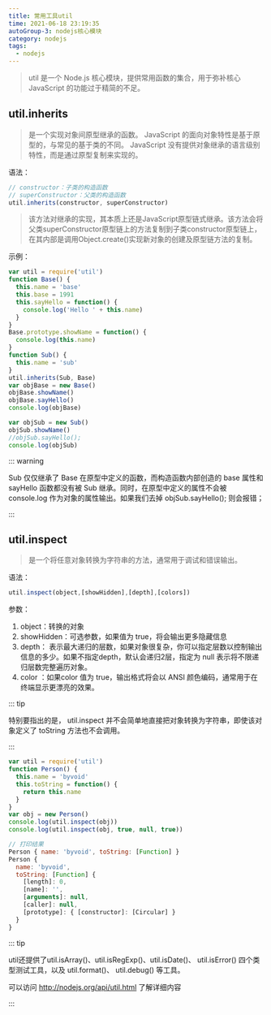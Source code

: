 ```yaml
---
title: 常用工具util
time: 2021-06-18 23:19:35
autoGroup-3: nodejs核心模块
category: nodejs
tags: 
  - nodejs
---
```


> util 是一个 Node.js 核心模块，提供常用函数的集合，用于弥补核心 JavaScript 的功能过于精简的不足。  

## util.inherits

> 是一个实现对象间原型继承的函数。 JavaScript 的面向对象特性是基于原型的，与常见的基于类的不同。 JavaScript 没有提供对象继承的语言级别特性，而是通过原型复制来实现的。

语法：

```js
// constructor：子类的构造函数
// superConstructor：父类的构造函数
util.inherits(constructor, superConstructor)
```

> 该方法对继承的实现，其本质上还是JavaScript原型链式继承。该方法会将父类superConstructor原型链上的方法复制到子类constructor原型链上，在其内部是调用Object.create()实现新对象的创建及原型链方法的复制。

示例：

```javascript
var util = require('util')
function Base() {
  this.name = 'base'
  this.base = 1991
  this.sayHello = function() {
    console.log('Hello ' + this.name)
  }
}
Base.prototype.showName = function() {
  console.log(this.name)
}
function Sub() {
  this.name = 'sub'
}
util.inherits(Sub, Base)
var objBase = new Base()
objBase.showName()
objBase.sayHello()
console.log(objBase)

var objSub = new Sub()
objSub.showName()
//objSub.sayHello();
console.log(objSub)
```

::: warning 

 Sub 仅仅继承了 Base 在原型中定义的函数，而构造函数内部创造的 base 属性和 sayHello 函数都没有被 Sub 继承。同时，在原型中定义的属性不会被 console.log 作为对象的属性输出。如果我们去掉 objSub.sayHello();  则会报错；

:::

## util.inspect  

> 是一个将任意对象转换为字符串的方法，通常用于调试和错误输出。  

语法：

```javascript
util.inspect(object,[showHidden],[depth],[colors])
```

参数：

1. object：转换的对象  
2. showHidden：可选参数，如果值为 true，将会输出更多隐藏信息  
3. depth： 表示最大递归的层数，如果对象很复杂，你可以指定层数以控制输出信息的多少。如果不指定depth，默认会递归2层，指定为 null 表示将不限递归层数完整遍历对象。
4. color ：如果color 值为 true，输出格式将会以 ANSI 颜色编码，通常用于在终端显示更漂亮的效果。    

::: tip

特别要指出的是， util.inspect 并不会简单地直接把对象转换为字符串，即使该对象定义了 toString 方法也不会调用。  

:::

```javascript
var util = require('util')
function Person() {
  this.name = 'byvoid'
  this.toString = function() {
    return this.name
  }
}
var obj = new Person()
console.log(util.inspect(obj))
console.log(util.inspect(obj, true, null, true))

// 打印结果
Person { name: 'byvoid', toString: [Function] }
Person {
  name: 'byvoid',
  toString: [Function] {
    [length]: 0,
    [name]: '',
    [arguments]: null,
    [caller]: null,
    [prototype]: { [constructor]: [Circular] }
  }
}
```

::: tip

util还提供了util.isArray()、util.isRegExp()、util.isDate()、 util.isError() 四个类型测试工具，以及 util.format()、 util.debug() 等工具。 

可以访问 http://nodejs.org/api/util.html 了解详细内容   

:::